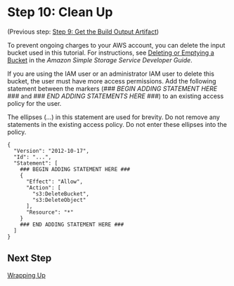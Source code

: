 # Step 10: Clean Up<a name="getting-started-cli-clean-up"></a>

\(Previous step: [Step 9: Get the Build Output Artifact](getting-started-cli-output.md)\)

To prevent ongoing charges to your AWS account, you can delete the input bucket used in this tutorial\. For instructions, see [Deleting or Emptying a Bucket](https://docs.aws.amazon.com/AmazonS3/latest/dev/delete-or-empty-bucket.html) in the *Amazon Simple Storage Service Developer Guide*\.

If you are using the IAM user or an administrator IAM user to delete this bucket, the user must have more access permissions\. Add the following statement between the markers \(*\#\#\# BEGIN ADDING STATEMENT HERE \#\#\#* and *\#\#\# END ADDING STATEMENTS HERE \#\#\#*\) to an existing access policy for the user\. 

The ellipses \(\.\.\.\) in this statement are used for brevity\. Do not remove any statements in the existing access policy\. Do not enter these ellipses into the policy\.

```
{
  "Version": "2012-10-17",
  "Id": "...",
  "Statement": [
    ### BEGIN ADDING STATEMENT HERE ###
    {
      "Effect": "Allow",
      "Action": [
        "s3:DeleteBucket",
        "s3:DeleteObject"
      ],
      "Resource": "*"
    }
    ### END ADDING STATEMENT HERE ###
  ]
}
```

## Next Step<a name="getting-started-cli-clean-up-next"></a>

[Wrapping Up](getting-started-cli-next-steps.md)